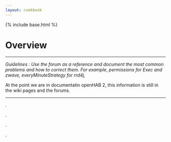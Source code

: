 ```yaml
---
layout: cookbook
---
```


{% include base.html %}

# Overview


---

*Guidelines : Use the forum as a reference and document the most common problems and how to correct them. For example, permissions for Exec and zwave, everyMinuteStrategy for rrd4j,*

At the point we are in documentatin openHAB 2, this information is still in the wiki pages and the forums.

---

.

.

.

.
